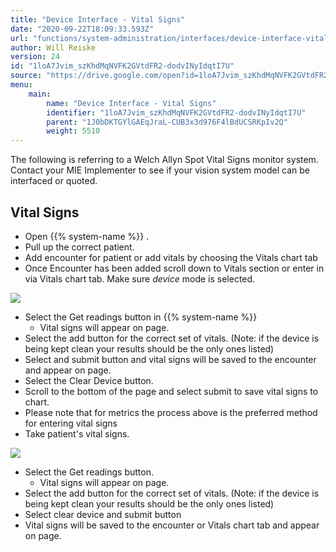 ```yaml
---
title: "Device Interface - Vital Signs"
date: "2020-09-22T18:09:33.593Z"
url: "functions/system-administration/interfaces/device-interface-vital-signs.html"
author: Will Reiske
version: 24
id: "1loA7Jvim_szKhdMqNVFK2GVtdFR2-dodvINyIdqtI7U"
source: "https://drive.google.com/open?id=1loA7Jvim_szKhdMqNVFK2GVtdFR2-dodvINyIdqtI7U"
menu:
    main:
        name: "Device Interface - Vital Signs"
        identifier: "1loA7Jvim_szKhdMqNVFK2GVtdFR2-dodvINyIdqtI7U"
        parent: "1J0bDKTGYlGAEqJraL-CUB3x3d976F4lBdUCSRKpIv2Q"
        weight: 5510
---
```

The following is referring to a Welch Allyn Spot Vital Signs monitor system. Contact your MIE Implementer to see if your vision system model can be interfaced or quoted.

## Vital Signs

* Open {{% system-name %}} .
* Pull up the correct patient.
* Add encounter for patient or add vitals by choosing the Vitals chart tab
* Once Encounter has been added scroll down to Vitals section or enter in via Vitals chart tab. Make sure <em>device</em> mode is selected.

![](device-interface-vital-signs.images/image1.png)

* Select the Get readings button in {{% system-name %}}
    * Vital signs will appear on page.
* Select the add button for the correct set of vitals. (Note: if the device is being kept clean your results should be the only ones listed)
* Select and submit button and vital signs will be saved to the encounter and appear on page.
* Select the Clear Device button.
* Scroll to the bottom of the page and select submit to save vital signs to chart.
* Please note that for metrics the process above is the preferred method for entering vital signs
* Take patient's vital signs.

![](device-interface-vital-signs.images/image2.png)

* Select the Get readings button.
    * Vital signs will appear on page.
* Select the add button for the correct set of vitals. (Note: if the device is being kept clean your results should be the only ones listed)
* Select clear device and submit button
* Vital signs will be saved to the encounter or Vitals chart tab and appear on page.
